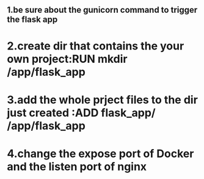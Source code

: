 
1.be sure about the gunicorn command to trigger the flask app
------
2.create dir that contains the your own project:RUN mkdir /app/flask_app
====
3.add the whole prject files to the dir just created :ADD flask_app/ /app/flask_app
====
4.change the expose port of Docker and the listen port of nginx
====
